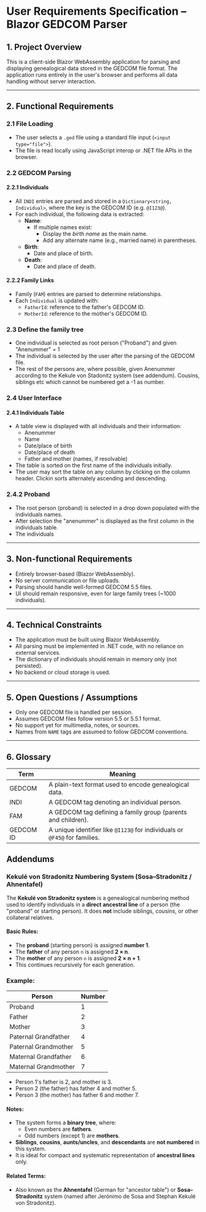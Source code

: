 # User Requirements Specification – Blazor GEDCOM Parser

## 1. Project Overview

This is a client-side Blazor WebAssembly application for parsing and displaying genealogical data stored in the GEDCOM file format. The application runs entirely in the user's browser and performs all data handling without server interaction.

---

## 2. Functional Requirements

### 2.1 File Loading
- The user selects a `.ged` file using a standard file input (`<input type="file">`).
- The file is read locally using JavaScript interop or .NET file APIs in the browser.

### 2.2 GEDCOM Parsing

#### 2.2.1 Individuals
- All `INDI` entries are parsed and stored in a `Dictionary<string, Individual>`, where the key is the GEDCOM ID (e.g. `@I123@`).
- For each individual, the following data is extracted:
  - **Name**:
    - If multiple names exist:
      - Display the *birth name* as the main name.
      - Add any alternate name (e.g., married name) in parentheses.
  - **Birth**:
    - Date and place of birth.
  - **Death**:
    - Date and place of death.

#### 2.2.2 Family Links
- Family (`FAM`) entries are parsed to determine relationships.
- Each `Individual` is updated with:
  - `FatherId`: reference to the father's GEDCOM ID.
  - `MotherId`: reference to the mother's GEDCOM ID.

### 2.3 Define the family tree
- One individual is selected as root person ("Proband") and given "Anenummer" = 1
- The individual is selected by the user after the parsing of the GEDCOM file.
- The rest of the persons are, where possible, given Anenummer according to the Kekule von Stadonitz system (see addendum). Cousins, siblings etc which cannot be numbered get a -1 as number.


### 2.4 User Interface

#### 2.4.1 Individuals Table
- A table view is displayed with all individuals and their information:
  - Anenummer
  - Name
  - Date/place of birth
  - Date/place of death
  - Father and mother (names, if resolvable)
- The table is sorted on the first name of the individuals initially.
- The user may sort the table on any column by clicking on the column header. Clickin sorts alternately ascending and descending.

### 2.4.2 Proband
- The root person (proband) is selected in a drop down populated with the individuals names. 
- After selection the "anenummer" is displayed as the first column in the individuals table. 
- The individuals

---

## 3. Non-functional Requirements

- Entirely browser-based (Blazor WebAssembly).
- No server communication or file uploads.
- Parsing should handle well-formed GEDCOM 5.5 files.
- UI should remain responsive, even for large family trees (~1000 individuals).

---

## 4. Technical Constraints

- The application must be built using Blazor WebAssembly.
- All parsing must be implemented in .NET code, with no reliance on external services.
- The dictionary of individuals should remain in memory only (not persisted).
- No backend or cloud storage is used.

---

## 5. Open Questions / Assumptions

- Only one GEDCOM file is handled per session.
- Assumes GEDCOM files follow version 5.5 or 5.5.1 format.
- No support yet for multimedia, notes, or sources.
- Names from `NAME` tags are assumed to follow GEDCOM conventions.

---

## 6. Glossary

| Term | Meaning |
|------|---------|
| GEDCOM | A plain-text format used to encode genealogical data. |
| INDI | A GEDCOM tag denoting an individual person. |
| FAM  | A GEDCOM tag defining a family group (parents and children). |
| GEDCOM ID | A unique identifier like `@I123@` for individuals or `@F45@` for families. |

## Addendums
### Kekulé von Stradonitz Numbering System (Sosa–Stradonitz / Ahnentafel)

The **Kekulé von Stradonitz system** is a genealogical numbering method used to identify individuals in a **direct ancestral line** of a person (the "proband" or starting person). It does **not** include siblings, cousins, or other collateral relatives.

#### Basic Rules:
- The **proband** (starting person) is assigned **number 1**.
- The **father** of any person `n` is assigned **2 × n**.
- The **mother** of any person `n` is assigned **2 × n + 1**.
- This continues recursively for each generation.

### Example:
| Person             | Number |
|--------------------|--------|
| Proband            | 1      |
| Father             | 2      |
| Mother             | 3      |
| Paternal Grandfather | 4    |
| Paternal Grandmother | 5    |
| Maternal Grandfather | 6    |
| Maternal Grandmother | 7    |

- Person 1's father is 2, and mother is 3.
- Person 2 (the father) has father 4 and mother 5.
- Person 3 (the mother) has father 6 and mother 7.

#### Notes:
- The system forms a **binary tree**, where:
  - Even numbers are **fathers**.
  - Odd numbers (except 1) are **mothers**.
- **Siblings**, **cousins**, **aunts/uncles**, and **descendants** are **not numbered** in this system.
- It is ideal for compact and systematic representation of **ancestral lines** only.

#### Related Terms:
- Also known as the **Ahnentafel** (German for "ancestor table") or **Sosa–Stradonitz** system (named after Jerónimo de Sosa and Stephan Kekulé von Stradonitz).